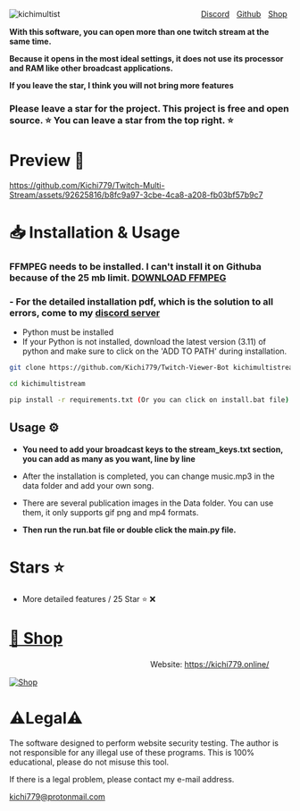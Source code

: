 ![kichimultist](https://github.com/Kichi779/Twitch-Multi-Stream/assets/92625816/a460cc5c-c4fc-4ba0-953d-6cb01d8f6f49)
ㅤㅤㅤㅤㅤㅤㅤㅤㅤㅤㅤㅤㅤㅤㅤㅤㅤㅤㅤ
[Discord](https://discord.gg/fesaScZqpn)ㅤ[Github](https://github.com/Kichi779)ㅤ[Shop](https://kichi779.online/)


**With this software, you can open more than one twitch stream at the same time.**

**Because it opens in the most ideal settings, it does not use its processor and RAM like other broadcast applications.**

**If you leave the star, I think you will not bring more features**



### Please leave a star for the project. This project is free and open source. ⭐ You can leave a star from the top right. ⭐



# Preview 💬
https://github.com/Kichi779/Twitch-Multi-Stream/assets/92625816/b8fc9a97-3cbe-4ca8-a208-fb03bf57b9c7



# 📥 Installation & Usage

### **FFMPEG needs to be installed. I can't install it on Githuba because of the 25 mb limit. [DOWNLOAD FFMPEG ](https://files.fm/f/3erbuq3np)**

### - For the detailed installation pdf, which is the solution to all errors, come to my [discord server](https://discord.gg/UkSJP8RUxc)

- Python must be installed
- If your Python is not installed, download the latest version (3.11) of python and make sure to click on the 'ADD TO PATH' during installation.

  
```sh
git clone https://github.com/Kichi779/Twitch-Viewer-Bot kichimultistream

cd kichimultistream

pip install -r requirements.txt (Or you can click on install.bat file)
```
## Usage ⚙️


- **You need to add your broadcast keys to the stream_keys.txt section, you can add as many as you want, line by line**

- After the installation is completed, you can change music.mp3 in the data folder and add your own song.

- There are several publication images in the Data folder. You can use them, it only supports gif png and mp4 formats.

- **Then run the run.bat file or double click the main.py file.**


# Stars ⭐
- More detailed features / 25 Star ⭐ ❌

# [🛒 Shop](https://kichi779.online/)
  ㅤㅤ  ㅤ
ㅤㅤㅤㅤㅤㅤㅤㅤㅤㅤㅤㅤㅤㅤㅤㅤWebsite: https://kichi779.online/

 [![Shop](https://user-images.githubusercontent.com/92625816/230799946-2af1a68f-ebcf-4379-9d00-0921e9c799bb.png)](https://github.com/Kichi779/Kichi779-SMM-Shop)


# ⚠️Legal⚠️

The software designed to perform website security testing. The author is not responsible for any illegal use of these programs. This is 100% educational, please do not misuse this tool. 

If there is a legal problem, please contact my e-mail address. 

kichi779@protonmail.com

